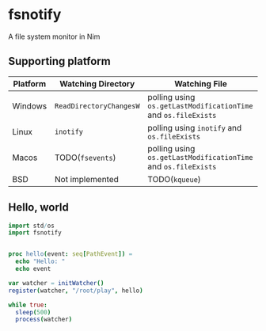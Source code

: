 # fsnotify
A file system monitor in Nim

## Supporting platform

|Platform|Watching Directory|Watching File|
|---|---|---|
|Windows|`ReadDirectoryChangesW` |polling using `os.getLastModificationTime` and `os.fileExists`|
|Linux|`inotify`|polling using `inotify` and `os.fileExists`|
|Macos|TODO(`fsevents`)|polling using `os.getLastModificationTime` and `os.fileExists`|
|BSD|Not implemented|TODO(`kqueue`)|

## Hello, world

```nim
import std/os
import fsnotify


proc hello(event: seq[PathEvent]) =
  echo "Hello: "
  echo event

var watcher = initWatcher()
register(watcher, "/root/play", hello)

while true:
  sleep(500)
  process(watcher)
```
